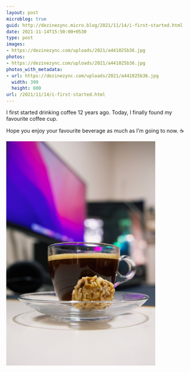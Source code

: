 ```yaml
---
layout: post
microblog: true
guid: http://dezinezync.micro.blog/2021/11/14/i-first-started.html
date: 2021-11-14T15:50:00+0530
type: post
images:
- https://dezinezync.com/uploads/2021/a441025b36.jpg
photos:
- https://dezinezync.com/uploads/2021/a441025b36.jpg
photos_with_metadata:
- url: https://dezinezync.com/uploads/2021/a441025b36.jpg
  width: 399
  height: 600
url: /2021/11/14/i-first-started.html
---
```

I first started drinking coffee 12 years ago. Today, I finally found my favourite coffee cup. 

Hope you enjoy your favourite beverage as much as I’m going to now. ☕️ 

<img src="uploads/2021/a441025b36.jpg" width="399" height="600" alt="" />
